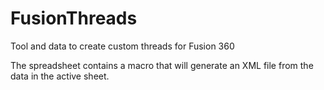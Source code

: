 # FusionThreads
Tool and data to create custom threads for Fusion 360

The spreadsheet contains a macro that will generate an XML file from the data in the active sheet. 
